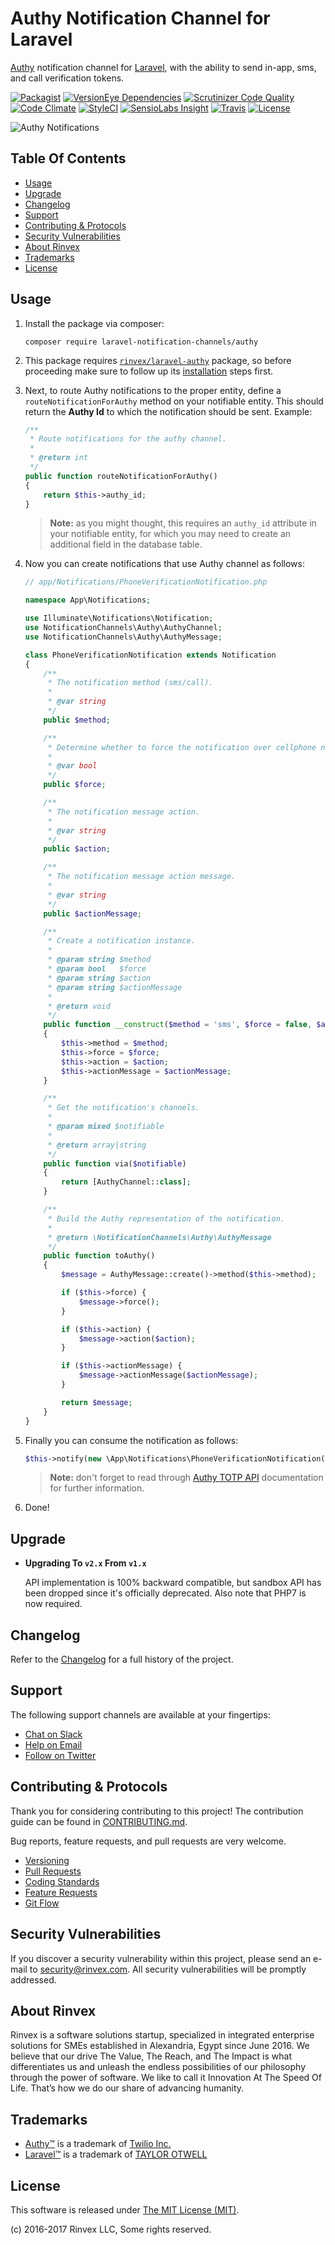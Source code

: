 # Authy Notification Channel for Laravel

[Authy](https://www.authy.com) notification channel for [Laravel](https://laravel.com), with the ability to send in-app, sms, and call verification tokens.

[![Packagist](https://img.shields.io/packagist/v/laravel-notification-channels/authy.svg?label=Packagist&style=flat-square)](https://packagist.org/packages/laravel-notification-channels/authy)
[![VersionEye Dependencies](https://img.shields.io/versioneye/d/php/laravel-notification-channels:authy.svg?label=Dependencies&style=flat-square)](https://www.versioneye.com/php/laravel-notification-channels:authy/)
[![Scrutinizer Code Quality](https://img.shields.io/scrutinizer/g/laravel-notification-channels/authy.svg?label=Scrutinizer&style=flat-square)](https://scrutinizer-ci.com/g/laravel-notification-channels/authy/)
[![Code Climate](https://img.shields.io/codeclimate/github/laravel-notification-channels/authy.svg?label=CodeClimate&style=flat-square)](https://codeclimate.com/github/laravel-notification-channels/authy)
[![StyleCI](https://styleci.io/repos/70840210/shield?branch=master)](https://styleci.io/repos/70840210)
[![SensioLabs Insight](https://img.shields.io/sensiolabs/i/9fb954b8-d059-4198-bab9-8f8acb09ae4a.svg?label=SensioLabs&style=flat-square)](https://insight.sensiolabs.com/projects/9fb954b8-d059-4198-bab9-8f8acb09ae4a)
[![Travis](https://img.shields.io/travis/laravel-notification-channels/authy.svg?style=flat-square)](https://travis-ci.org/laravel-notification-channels/authy)
[![License](https://img.shields.io/packagist/l/laravel-notification-channels/authy.svg?label=License&style=flat-square)](https://github.com/laravel-notification-channels/authy/blob/develop/LICENSE)

![Authy Notifications](https://rinvex.com/assets/frontend/layout/img/products/laravel-notification-channels-authy.png "Authy Notification")


## Table Of Contents

- [Usage](#usage)
- [Upgrade](#upgrade)
- [Changelog](#changelog)
- [Support](#support)
- [Contributing & Protocols](#contributing--protocols)
- [Security Vulnerabilities](#security-vulnerabilities)
- [About Rinvex](#about-rinvex)
- [Trademarks](#trademarks)
- [License](#license)


## Usage

1. Install the package via composer:
    ```shell
    composer require laravel-notification-channels/authy
    ```

2. This package requires [`rinvex/laravel-authy`](https://github.com/rinvex/laravel-authy) package, so before proceeding make sure to follow up its [installation](https://github.com/rinvex/laravel-authy#installation) steps first.

3. Next, to route Authy notifications to the proper entity, define a `routeNotificationForAuthy` method on your notifiable entity. This should return the **Authy Id** to which the notification should be sent. Example:

    ```php
    /**
     * Route notifications for the authy channel.
     *
     * @return int
     */
    public function routeNotificationForAuthy()
    {
        return $this->authy_id;
    }
    ```

    > **Note:** as you might thought, this requires an `authy_id` attribute in your notifiable entity, for which you may need to create an additional field in the database table.

4. Now you can create notifications that use Authy channel as follows:

    ```php
    // app/Notifications/PhoneVerificationNotification.php

    namespace App\Notifications;

    use Illuminate\Notifications\Notification;
    use NotificationChannels\Authy\AuthyChannel;
    use NotificationChannels\Authy\AuthyMessage;

    class PhoneVerificationNotification extends Notification
    {
        /**
         * The notification method (sms/call).
         *
         * @var string
         */
        public $method;

        /**
         * Determine whether to force the notification over cellphone network.
         *
         * @var bool
         */
        public $force;

        /**
         * The notification message action.
         *
         * @var string
         */
        public $action;

        /**
         * The notification message action message.
         *
         * @var string
         */
        public $actionMessage;

        /**
         * Create a notification instance.
         *
         * @param string $method
         * @param bool   $force
         * @param string $action
         * @param string $actionMessage
         *
         * @return void
         */
        public function __construct($method = 'sms', $force = false, $action = null, $actionMessage = null)
        {
            $this->method = $method;
            $this->force = $force;
            $this->action = $action;
            $this->actionMessage = $actionMessage;
        }

        /**
         * Get the notification's channels.
         *
         * @param mixed $notifiable
         *
         * @return array|string
         */
        public function via($notifiable)
        {
            return [AuthyChannel::class];
        }

        /**
         * Build the Authy representation of the notification.
         *
         * @return \NotificationChannels\Authy\AuthyMessage
         */
        public function toAuthy()
        {
            $message = AuthyMessage::create()->method($this->method);

            if ($this->force) {
                $message->force();
            }

            if ($this->action) {
                $message->action($action);
            }

            if ($this->actionMessage) {
                $message->actionMessage($actionMessage);
            }

            return $message;
        }
    }
    ```

5. Finally you can consume the notification as follows:

    ```php
    $this->notify(new \App\Notifications\PhoneVerificationNotification('sms', true));
    ```

    > **Note:** don't forget to read through [Authy TOTP API](https://docs.authy.com/totp.html) documentation for further information.

6. Done!


## Upgrade

- **Upgrading To `v2.x` From `v1.x`**

  API implementation is 100% backward compatible, but sandbox API has been dropped since it's officially deprecated. Also note that PHP7 is now required.


## Changelog

Refer to the [Changelog](CHANGELOG.md) for a full history of the project.


## Support

The following support channels are available at your fingertips:

- [Chat on Slack](http://chat.rinvex.com)
- [Help on Email](mailto:help@rinvex.com)
- [Follow on Twitter](https://twitter.com/rinvex)


## Contributing & Protocols

Thank you for considering contributing to this project! The contribution guide can be found in [CONTRIBUTING.md](CONTRIBUTING.md).

Bug reports, feature requests, and pull requests are very welcome.

- [Versioning](CONTRIBUTING.md#versioning)
- [Pull Requests](CONTRIBUTING.md#pull-requests)
- [Coding Standards](CONTRIBUTING.md#coding-standards)
- [Feature Requests](CONTRIBUTING.md#feature-requests)
- [Git Flow](CONTRIBUTING.md#git-flow)


## Security Vulnerabilities

If you discover a security vulnerability within this project, please send an e-mail to [security@rinvex.com](security@rinvex.com). All security vulnerabilities will be promptly addressed.


## About Rinvex

Rinvex is a software solutions startup, specialized in integrated enterprise solutions for SMEs established in Alexandria, Egypt since June 2016. We believe that our drive The Value, The Reach, and The Impact is what differentiates us and unleash the endless possibilities of our philosophy through the power of software. We like to call it Innovation At The Speed Of Life. That’s how we do our share of advancing humanity.


## Trademarks

- [Authy™](https://www.authy.com) is a trademark of [Twilio Inc.](https://www.twilio.com)
- [Laravel™](https://laravel.com) is a trademark of [TAYLOR OTWELL](http://taylorotwell.com)


## License

This software is released under [The MIT License (MIT)](LICENSE).

(c) 2016-2017 Rinvex LLC, Some rights reserved.
